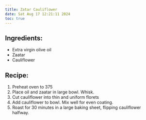 ```yaml
---
title: Zatar Cauliflower
date: Sat Aug 17 12:21:11 2024
toc: true
---
```

## Ingredients:
* Extra virgin olive oil
* Zaatar
* Cauliflower

## Recipe:

1. Preheat oven to 375
2. Place oil and zaatar in large bowl. Whisk.
3. Cut cauliflower into thin and uniform florets
4. Add cauliflower to bowl. Mix well for even coating.
5. Roast for 30 minutes in a large baking sheet, flipping cauliflower
   halfway.
